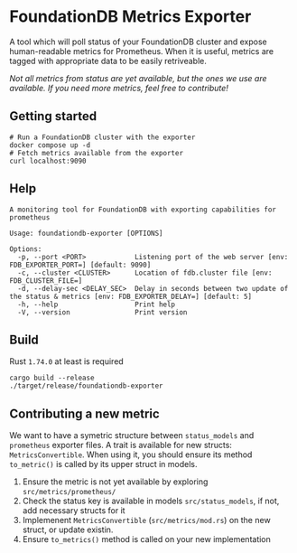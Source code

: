 # FoundationDB Metrics Exporter

A tool which will poll status of your FoundationDB cluster and expose human-readable
metrics for Prometheus. When it is useful, metrics are tagged with appropriate data
to be easily retriveable.

*Not all metrics from status are yet available, but the ones we use are available.
If you need more metrics, feel free to contribute!*

## Getting started

```
# Run a FoundationDB cluster with the exporter
docker compose up -d
# Fetch metrics available from the exporter
curl localhost:9090
```

## Help

```
A monitoring tool for FoundationDB with exporting capabilities for prometheus

Usage: foundationdb-exporter [OPTIONS]

Options:
  -p, --port <PORT>            Listening port of the web server [env: FDB_EXPORTER_PORT=] [default: 9090]
  -c, --cluster <CLUSTER>      Location of fdb.cluster file [env: FDB_CLUSTER_FILE=]
  -d, --delay-sec <DELAY_SEC>  Delay in seconds between two update of the status & metrics [env: FDB_EXPORTER_DELAY=] [default: 5]
  -h, --help                   Print help
  -V, --version                Print version
```

## Build

Rust `1.74.0` at least is required

```
cargo build --release
./target/release/foundationdb-exporter
```

## Contributing a new metric

We want to have a symetric structure between `status_models` and `prometheus` exporter
files. A trait is available for new structs: `MetricsConvertible`. When using it,
you should ensure its method `to_metric()` is called by its upper struct in models.

1. Ensure the metric is not yet available by exploring `src/metrics/prometheus/`
2. Check the status key is available in models `src/status_models`, if not, add
   necessary structs for it
3. Implemenent `MetricsConvertible` (`src/metrics/mod.rs`) on the new struct, or
   update existin.
4. Ensure `to_metrics()` method is called on your new implementation
